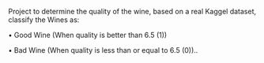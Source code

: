 Project to determine the quality of the wine, based on a real Kaggel dataset, classify the Wines as: 

• Good Wine (When quality is better than 6.5 (1))

• Bad Wine (When quality is less than or equal to 6.5 (0))..

